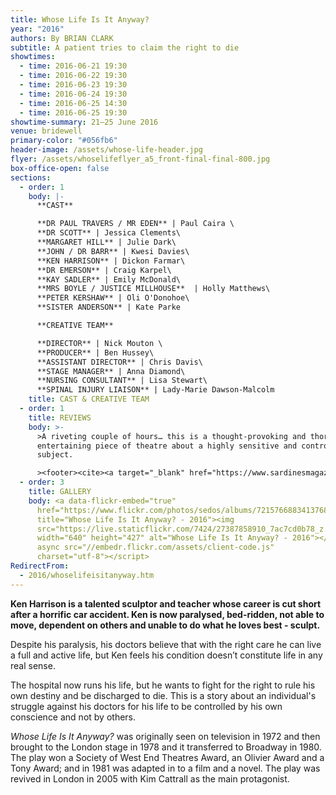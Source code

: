 ```yaml
---
title: Whose Life Is It Anyway?
year: "2016"
authors: By BRIAN CLARK
subtitle: A patient tries to claim the right to die
showtimes:
  - time: 2016-06-21 19:30
  - time: 2016-06-22 19:30
  - time: 2016-06-23 19:30
  - time: 2016-06-24 19:30
  - time: 2016-06-25 14:30
  - time: 2016-06-25 19:30
showtime-summary: 21–25 June 2016
venue: bridewell
primary-color: "#056fb6"
header-image: /assets/whose-life-header.jpg
flyer: /assets/whoselifeflyer_a5_front-final-final-800.jpg
box-office-open: false
sections:
  - order: 1
    body: |-
      **CAST**

      **DR PAUL TRAVERS / MR EDEN** | Paul Caira \
      **DR SCOTT** | Jessica Clements\
      **MARGARET HILL** | Julie Dark\
      **JOHN / DR BARR** | Kwesi Davies\
      **KEN HARRISON** | Dickon Farmar\
      **DR EMERSON** | Craig Karpel\
      **KAY SADLER** | Emily McDonald\
      **MRS BOYLE / JUSTICE MILLHOUSE**  | Holly Matthews\
      **PETER KERSHAW** | Oli O'Donohoe\
      **SISTER ANDERSON** | Kate Parke

      **CREATIVE TEAM**

      **DIRECTOR** | Nick Mouton \
      **PRODUCER** | Ben Hussey\
      **ASSISTANT DIRECTOR** | Chris Davis\
      **STAGE MANAGER** | Anna Diamond\
      **NURSING CONSULTANT** | Lisa Stewart\
      **SPINAL INJURY LIAISON** | Lady-Marie Dawson-Malcolm
    title: CAST & CREATIVE TEAM
  - order: 1
    title: REVIEWS
    body: >-
      >A riveting couple of hours… this is a thought-provoking and thoroughly
      entertaining piece of theatre about a highly sensitive and controversial
      subject.

      ><footer><cite><a target="_blank" href="https://www.sardinesmagazine.co.uk/review/whose-life-is-it-anyway/">Whose Life Is It Anyway?, 2016, Sardines</a></cite></footer>
  - order: 3
    title: GALLERY
    body: <a data-flickr-embed="true"
      href="https://www.flickr.com/photos/sedos/albums/72157668834137680"
      title="Whose Life Is It Anyway? - 2016"><img
      src="https://live.staticflickr.com/7424/27387858910_7ac7cd0b78_z.jpg"
      width="640" height="427" alt="Whose Life Is It Anyway? - 2016"></a><script
      async src="//embedr.flickr.com/assets/client-code.js"
      charset="utf-8"></script>
RedirectFrom:
  - 2016/whoselifeisitanyway.htm
---
```

**Ken Harrison is a talented sculptor and teacher whose career is cut short after a horrific car accident. Ken is now paralysed, bed-ridden, not able to move, dependent on others and unable to do what he loves best - sculpt.**

Despite his paralysis, his doctors believe that with the right care he can live a full and active life, but Ken feels his condition doesn’t constitute life in any real sense.

The hospital now runs his life, but he wants to fight for the right to rule his own destiny and be discharged to die. This is a story about an individual's struggle against his doctors for his life to be controlled by his own conscience and not by others.

*Whose Life Is It Anyway?* was originally seen on television in 1972 and then brought to the London stage in 1978 and it transferred to Broadway in 1980. The play won a Society of West End Theatres Award, an Olivier Award and a Tony Award; and in 1981 was adapted in to a film and a novel. The play was revived in London in 2005 with Kim Cattrall as the main protagonist.
